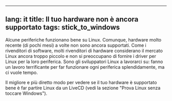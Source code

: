 

---
lang: it
title: Il tuo hardware non è ancora supportato
tags: stick_to_windows
---

Alcune periferiche funzionano bene su Linux. Comunque, hardware 
molto recente (di pochi mesi) a volte non sono ancora supportati. 
Come i rivenditori di software, molti rivenditori di hardware considerano 
il mercato Linux ancora troppo piccolo e non si preoccupano di fornire i 
driver per Linux per la loro periferica. Sono gli sviluppatori Linux a 
lavorarci su: fanno un lavoro terrificante per far funzionare ogni periferica 
splendidamente, ma ci vuole tempo. 

Il migliore e più diretto modo per vedere se il tuo hardware è 
supportato bene è far partire Linux da un LiveCD (vedi la sezione 
"Prova Linux senza toccare Windows").

